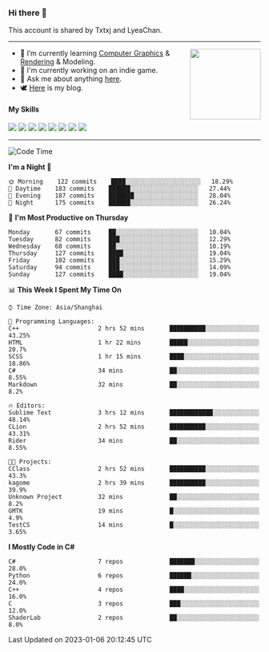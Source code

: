 ### Hi there 👋

This account is shared by Txtxj and LyeaChan.

---

<img align="right" height="141" src="https://github-readme-stats.vercel.app/api?username=txtxj&theme=tokyonight&show_icons=true&count_private=true">

- 🌱 I’m currently learning [Computer Graphics](https://github.com/txtxj/GAMES101) & [Rendering](https://github.com/txtxj/GAMES202) & 
Modeling.
- 🐶 I'm currently working on an indie game.
- 💬 Ask me about anything [here](https://github.com/txtxj/txtxj/issues).
- 🕊️ [Here](https://txtxj.top) is my blog.

#### My Skills

![](https://img.shields.io/badge/C%23-239120?logo=csharp&logoColor=fff)
![](https://img.shields.io/badge/Unity-000000?logo=unity&logoColor=fff)
![](https://img.shields.io/badge/Python-3e74a2?logo=python&logoColor=fff)
![](https://img.shields.io/badge/C++-65318e?logo=cplusplus&logoColor=fff)
![](https://img.shields.io/badge/C-5654a2?logo=c&logoColor=fff)
![](https://img.shields.io/badge/Blender-f5792a?logo=blender&logoColor=fff)
![](https://img.shields.io/badge/OpenJDK-ffffff?logo=openjdk&logoColor=000)
![](https://img.shields.io/badge/SQL-cc2927?logo=microsoftsqlserver&logoColor=fff)

---

<!--START_SECTION:waka-->
![Code Time](http://img.shields.io/badge/Code%20Time-622%20hrs%2043%20mins-blue)

**I'm a Night 🦉** 

```text
🌞 Morning    122 commits    ████░░░░░░░░░░░░░░░░░░░░░   18.29% 
🌆 Daytime    183 commits    ██████░░░░░░░░░░░░░░░░░░░   27.44% 
🌃 Evening    187 commits    ███████░░░░░░░░░░░░░░░░░░   28.04% 
🌙 Night      175 commits    ██████░░░░░░░░░░░░░░░░░░░   26.24%

```
📅 **I'm Most Productive on Thursday** 

```text
Monday       67 commits     ██░░░░░░░░░░░░░░░░░░░░░░░   10.04% 
Tuesday      82 commits     ███░░░░░░░░░░░░░░░░░░░░░░   12.29% 
Wednesday    68 commits     ██░░░░░░░░░░░░░░░░░░░░░░░   10.19% 
Thursday     127 commits    ████░░░░░░░░░░░░░░░░░░░░░   19.04% 
Friday       102 commits    ███░░░░░░░░░░░░░░░░░░░░░░   15.29% 
Saturday     94 commits     ███░░░░░░░░░░░░░░░░░░░░░░   14.09% 
Sunday       127 commits    ████░░░░░░░░░░░░░░░░░░░░░   19.04%

```


📊 **This Week I Spent My Time On** 

```text
⌚︎ Time Zone: Asia/Shanghai

💬 Programming Languages: 
C++                      2 hrs 52 mins       ██████████░░░░░░░░░░░░░░░   43.25% 
HTML                     1 hr 22 mins        █████░░░░░░░░░░░░░░░░░░░░   20.7% 
SCSS                     1 hr 15 mins        ████░░░░░░░░░░░░░░░░░░░░░   18.86% 
C#                       34 mins             ██░░░░░░░░░░░░░░░░░░░░░░░   8.55% 
Markdown                 32 mins             ██░░░░░░░░░░░░░░░░░░░░░░░   8.2%

🔥 Editors: 
Sublime Text             3 hrs 12 mins       ████████████░░░░░░░░░░░░░   48.14% 
CLion                    2 hrs 52 mins       ██████████░░░░░░░░░░░░░░░   43.31% 
Rider                    34 mins             ██░░░░░░░░░░░░░░░░░░░░░░░   8.55%

🐱‍💻 Projects: 
CClass                   2 hrs 52 mins       ██████████░░░░░░░░░░░░░░░   43.3% 
kagome                   2 hrs 39 mins       ██████████░░░░░░░░░░░░░░░   39.9% 
Unknown Project          32 mins             ██░░░░░░░░░░░░░░░░░░░░░░░   8.2% 
GMTK                     19 mins             █░░░░░░░░░░░░░░░░░░░░░░░░   4.9% 
TestCS                   14 mins             █░░░░░░░░░░░░░░░░░░░░░░░░   3.65%

```

**I Mostly Code in C#** 

```text
C#                       7 repos             ███████░░░░░░░░░░░░░░░░░░   28.0% 
Python                   6 repos             ██████░░░░░░░░░░░░░░░░░░░   24.0% 
C++                      4 repos             ████░░░░░░░░░░░░░░░░░░░░░   16.0% 
C                        3 repos             ███░░░░░░░░░░░░░░░░░░░░░░   12.0% 
ShaderLab                2 repos             ██░░░░░░░░░░░░░░░░░░░░░░░   8.0%

```



 Last Updated on 2023-01-06 20:12:45 UTC
<!--END_SECTION:waka-->
